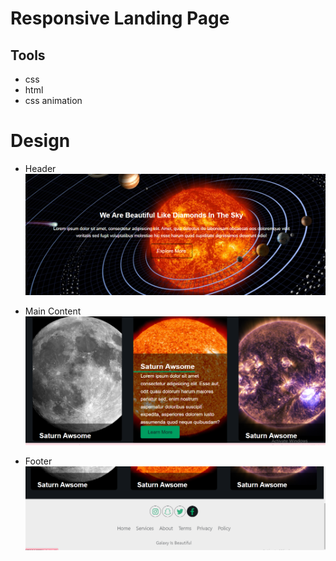 # Responsive Landing Page
## Tools
* css 
* html
* css animation

# Design
* Header 
![alt text](https://github.com/Esraa22M/LandingPage/blob/master/images/Design/Header.png)

* Main Content
![alt text](https://github.com/Esraa22M/LandingPage/blob/master/images/Design/MainContent.png)

* Footer
![alt text](https://github.com/Esraa22M/LandingPage/blob/master/images/Design/Footer.png)


